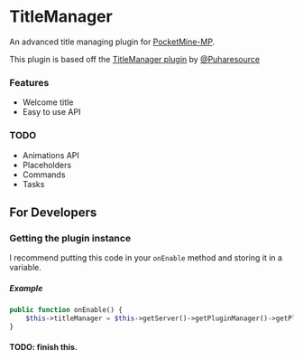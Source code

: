 # TitleManager
An advanced title managing plugin for [PocketMine-MP](http://pmmp.io).

This plugin is based off the [TitleManager plugin](https://www.spigotmc.org/resources/titlemanager.1049/) by [@Puharesource](https://github.com/Puharesource)

### Features
* Welcome title
* Easy to use API

### TODO
* Animations API
* Placeholders
* Commands
* Tasks

For Developers
--------------

### Getting the plugin instance
I recommend putting this code in your `onEnable` method and storing it in a variable.

##### Example
```php
public function onEnable() {
    $this->titleManager = $this->getServer()->getPluginManager()->getPlugin("TitleManager");
}
```

#### TODO: finish this.



